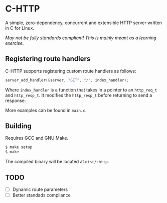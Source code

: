 # C-HTTP

A simple, zero-dependency, concurrent and extensible HTTP server written in C for Linux.

_May not be fully standards compliant! This is mainly meant as a learning exercise._

## Registering route handlers

C-HTTP supports registering custom route handlers as follows:

```c
server_add_handler(&server, "GET", "/", index_handler);
```

Where `index_handler` is a function that takes in a pointer to an `http_req_t` and `http_resp_t`.
It modifies the `http_resp_t` before returning to send a response.

More examples can be found in `main.c`.

## Building

Requires GCC and GNU Make.

```bash
$ make setup
$ make
```

The compiled binary will be located at `dist/chttp`.

## TODO

- [ ] Dynamic route parameters
- [ ] Better standads compliance
